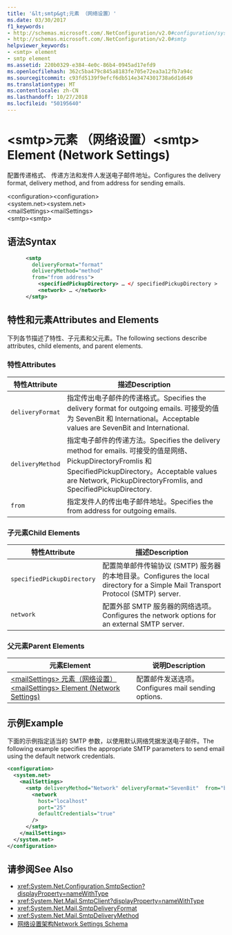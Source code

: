 ```yaml
---
title: '&lt;smtp&gt;元素 （网络设置）'
ms.date: 03/30/2017
f1_keywords:
- http://schemas.microsoft.com/.NetConfiguration/v2.0#configuration/system.net/mailSettings/smtp
- http://schemas.microsoft.com/.NetConfiguration/v2.0#smtp
helpviewer_keywords:
- <smtp> element
- smtp element
ms.assetid: 220b0329-e384-4e0c-86b4-0945ad17efd9
ms.openlocfilehash: 362c5ba479c845a8183fe705e72ea3a12fb7a94c
ms.sourcegitcommit: c93fd5139f9efcf6db514e3474301738a6d1d649
ms.translationtype: MT
ms.contentlocale: zh-CN
ms.lasthandoff: 10/27/2018
ms.locfileid: "50195640"
---
```

# <a name="ltsmtpgt-element-network-settings"></a><span data-ttu-id="0d5ba-102">&lt;smtp&gt;元素 （网络设置）</span><span class="sxs-lookup"><span data-stu-id="0d5ba-102">&lt;smtp&gt; Element (Network Settings)</span></span>
<span data-ttu-id="0d5ba-103">配置传递格式、 传递方法和发件人发送电子邮件地址。</span><span class="sxs-lookup"><span data-stu-id="0d5ba-103">Configures the delivery format, delivery method, and from address for sending emails.</span></span>  
  
 <span data-ttu-id="0d5ba-104">\<configuration></span><span class="sxs-lookup"><span data-stu-id="0d5ba-104">\<configuration></span></span>  
<span data-ttu-id="0d5ba-105">\<system.net></span><span class="sxs-lookup"><span data-stu-id="0d5ba-105">\<system.net></span></span>  
<span data-ttu-id="0d5ba-106">\<mailSettings></span><span class="sxs-lookup"><span data-stu-id="0d5ba-106">\<mailSettings></span></span>  
<span data-ttu-id="0d5ba-107">\<smtp></span><span class="sxs-lookup"><span data-stu-id="0d5ba-107">\<smtp></span></span>  
  
## <a name="syntax"></a><span data-ttu-id="0d5ba-108">语法</span><span class="sxs-lookup"><span data-stu-id="0d5ba-108">Syntax</span></span>  
  
```xml  
      <smtp  
        deliveryFormat="format"   
        deliveryMethod="method"   
        from="from address">
          <specifiedPickupDirectory> … </ specifiedPickupDirectory >  
          <network> … </network>  
      </smtp>  
```  
  
## <a name="attributes-and-elements"></a><span data-ttu-id="0d5ba-109">特性和元素</span><span class="sxs-lookup"><span data-stu-id="0d5ba-109">Attributes and Elements</span></span>  
 <span data-ttu-id="0d5ba-110">下列各节描述了特性、子元素和父元素。</span><span class="sxs-lookup"><span data-stu-id="0d5ba-110">The following sections describe attributes, child elements, and parent elements.</span></span>  
  
### <a name="attributes"></a><span data-ttu-id="0d5ba-111">特性</span><span class="sxs-lookup"><span data-stu-id="0d5ba-111">Attributes</span></span>  
  
|<span data-ttu-id="0d5ba-112">特性</span><span class="sxs-lookup"><span data-stu-id="0d5ba-112">Attribute</span></span>|<span data-ttu-id="0d5ba-113">描述</span><span class="sxs-lookup"><span data-stu-id="0d5ba-113">Description</span></span>|  
|---------------|-----------------|  
|`deliveryFormat`|<span data-ttu-id="0d5ba-114">指定传出电子邮件的传递格式。</span><span class="sxs-lookup"><span data-stu-id="0d5ba-114">Specifies the delivery format for outgoing emails.</span></span> <span data-ttu-id="0d5ba-115">可接受的值为 SevenBit 和 International。</span><span class="sxs-lookup"><span data-stu-id="0d5ba-115">Acceptable values are SevenBit and International.</span></span>|  
|`deliveryMethod`|<span data-ttu-id="0d5ba-116">指定电子邮件的传递方法。</span><span class="sxs-lookup"><span data-stu-id="0d5ba-116">Specifies the delivery method for emails.</span></span> <span data-ttu-id="0d5ba-117">可接受的值是网络、 PickupDirectoryFromIis 和 SpecifiedPickupDirectory。</span><span class="sxs-lookup"><span data-stu-id="0d5ba-117">Acceptable values are Network, PickupDirectoryFromIis, and SpecifiedPickupDirectory.</span></span>|  
|`from`|<span data-ttu-id="0d5ba-118">指定发件人的传出电子邮件地址。</span><span class="sxs-lookup"><span data-stu-id="0d5ba-118">Specifies the from address for outgoing emails.</span></span>|  
  
### <a name="child-elements"></a><span data-ttu-id="0d5ba-119">子元素</span><span class="sxs-lookup"><span data-stu-id="0d5ba-119">Child Elements</span></span>  
  
|<span data-ttu-id="0d5ba-120">特性</span><span class="sxs-lookup"><span data-stu-id="0d5ba-120">Attribute</span></span>|<span data-ttu-id="0d5ba-121">描述</span><span class="sxs-lookup"><span data-stu-id="0d5ba-121">Description</span></span>|  
|---------------|-----------------|  
|`specifiedPickupDirectory`|<span data-ttu-id="0d5ba-122">配置简单邮件传输协议 (SMTP) 服务器的本地目录。</span><span class="sxs-lookup"><span data-stu-id="0d5ba-122">Configures the local directory for a Simple Mail Transport Protocol (SMTP) server.</span></span>|  
|`network`|<span data-ttu-id="0d5ba-123">配置外部 SMTP 服务器的网络选项。</span><span class="sxs-lookup"><span data-stu-id="0d5ba-123">Configures the network options for an external SMTP server.</span></span>|  
  
### <a name="parent-elements"></a><span data-ttu-id="0d5ba-124">父元素</span><span class="sxs-lookup"><span data-stu-id="0d5ba-124">Parent Elements</span></span>  
  
|<span data-ttu-id="0d5ba-125">**元素**</span><span class="sxs-lookup"><span data-stu-id="0d5ba-125">**Element**</span></span>|<span data-ttu-id="0d5ba-126">**说明**</span><span class="sxs-lookup"><span data-stu-id="0d5ba-126">**Description**</span></span>|  
|-----------------|---------------------|  
|[<span data-ttu-id="0d5ba-127">\<mailSettings> 元素（网络设置）</span><span class="sxs-lookup"><span data-stu-id="0d5ba-127">\<mailSettings> Element (Network Settings)</span></span>](../../../../../docs/framework/configure-apps/file-schema/network/mailsettings-element-network-settings.md)|<span data-ttu-id="0d5ba-128">配置邮件发送选项。</span><span class="sxs-lookup"><span data-stu-id="0d5ba-128">Configures mail sending options.</span></span>|  
  
## <a name="example"></a><span data-ttu-id="0d5ba-129">示例</span><span class="sxs-lookup"><span data-stu-id="0d5ba-129">Example</span></span>  
 <span data-ttu-id="0d5ba-130">下面的示例指定适当的 SMTP 参数，以使用默认网络凭据发送电子邮件。</span><span class="sxs-lookup"><span data-stu-id="0d5ba-130">The following example specifies the appropriate SMTP parameters to send email using the default network credentials.</span></span>  
  
```xml  
<configuration>  
  <system.net>  
    <mailSettings>  
      <smtp deliveryMethod="Network" deliveryFormat="SevenBit"  from="ben@contoso.com">  
        <network  
          host="localhost"  
          port="25"  
          defaultCredentials="true"  
        />  
      </smtp>  
    </mailSettings>  
  </system.net>  
</configuration>  
```  
  
## <a name="see-also"></a><span data-ttu-id="0d5ba-131">请参阅</span><span class="sxs-lookup"><span data-stu-id="0d5ba-131">See Also</span></span>  
- <xref:System.Net.Configuration.SmtpSection?displayProperty=nameWithType>  
- <xref:System.Net.Mail.SmtpClient?displayProperty=nameWithType>  
- <xref:System.Net.Mail.SmtpDeliveryFormat>  
- <xref:System.Net.Mail.SmtpDeliveryMethod>  
- [<span data-ttu-id="0d5ba-132">网络设置架构</span><span class="sxs-lookup"><span data-stu-id="0d5ba-132">Network Settings Schema</span></span>](../../../../../docs/framework/configure-apps/file-schema/network/index.md)
